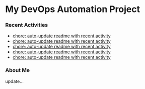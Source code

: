 # My DevOps Automation Project

### Recent Activities
<!-- activity:START -->
- [chore: auto-update readme with recent activity](https://github.com/kaigiii/mybowling-app/commit/4009a8c410c719bf7f6f170e6486188e26e6509b)
- [chore: auto-update readme with recent activity](https://github.com/kaigiii/mybowling-app/commit/379d2fdc1d6e4c4ba16f0cc77a9cfe382fe3bcbc)
- [chore: auto-update readme with recent activity](https://github.com/kaigiii/mybowling-app/commit/1afe7d50a0c03b3616526f7912678ead12a7c4f0)
- [chore: auto-update readme with recent activity](https://github.com/kaigiii/mybowling-app/commit/8daeb08a1ac18f25659f548f57cc981bbad7a70b)
- [chore: auto-update readme with recent activity](https://github.com/kaigiii/mybowling-app/commit/a4337ecc417a0f5fb11a4e1c99a05584e3294f03)
<!-- activity:END -->

### About Me
<!-- MYLINKS:START -->
<!-- MYLINKS:END -->

update...
